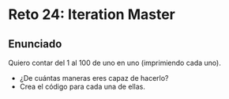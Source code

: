 # Reto 24: Iteration Master

## Enunciado

Quiero contar del 1 al 100 de uno en uno (imprimiendo cada uno).

- ¿De cuántas maneras eres capaz de hacerlo?
- Crea el código para cada una de ellas.
